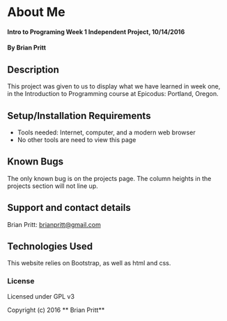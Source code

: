 # About Me

#### Intro to Programing Week 1 Independent Project, 10/14/2016

#### By Brian Pritt

## Description

This project was given to us to display what we have learned in week one, in the Introduction to Programming course at Epicodus: Portland, Oregon.  

## Setup/Installation Requirements

* Tools needed: Internet, computer, and a modern web browser
* No other tools are need to view this page

## Known Bugs

The only known bug is on the projects page.  The column heights in the projects section will not line up.

## Support and contact details

Brian Pritt: brianpritt@gmail.com

## Technologies Used

This website relies on Bootstrap, as well as html and css.

### License

Licensed under GPL v3

Copyright (c) 2016 ** Brian Pritt**
